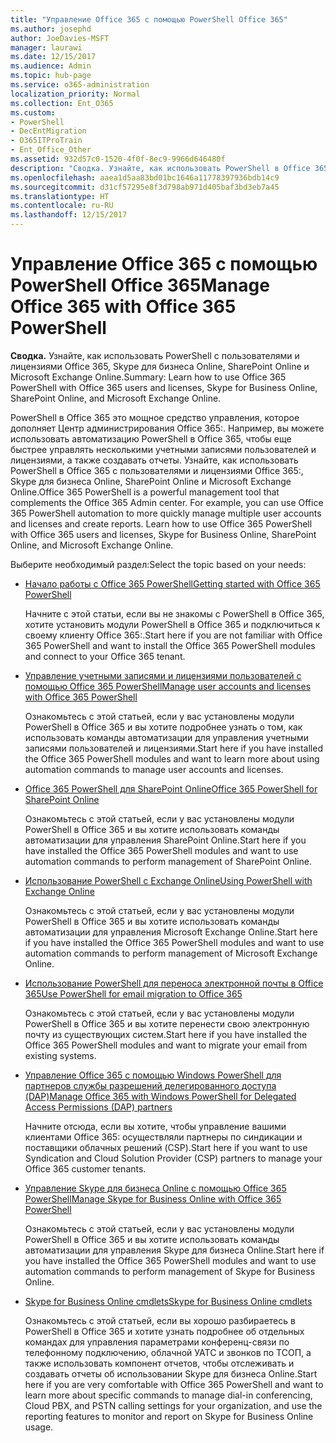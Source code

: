 ```yaml
---
title: "Управление Office 365 с помощью PowerShell Office 365"
ms.author: josephd
author: JoeDavies-MSFT
manager: laurawi
ms.date: 12/15/2017
ms.audience: Admin
ms.topic: hub-page
ms.service: o365-administration
localization_priority: Normal
ms.collection: Ent_O365
ms.custom:
- PowerShell
- DecEntMigration
- O365ITProTrain
- Ent_Office_Other
ms.assetid: 932d57c0-1520-4f0f-8ec9-9966d646480f
description: "Сводка. Узнайте, как использовать PowerShell в Office 365 с пользователями и лицензиями Office 365:, Skype для бизнеса Online, SharePoint Online и Microsoft Exchange Online."
ms.openlocfilehash: aaea1d5aa83bd01bc1646a11778397936bdb14c9
ms.sourcegitcommit: d31cf57295e8f3d798ab971d405baf3bd3eb7a45
ms.translationtype: HT
ms.contentlocale: ru-RU
ms.lasthandoff: 12/15/2017
---
```

# <a name="manage-office-365-with-office-365-powershell"></a><span data-ttu-id="79c51-103">Управление Office 365 с помощью PowerShell Office 365</span><span class="sxs-lookup"><span data-stu-id="79c51-103">Manage Office 365 with Office 365 PowerShell</span></span>

 <span data-ttu-id="79c51-104">**Сводка.** Узнайте, как использовать PowerShell с пользователями и лицензиями Office 365, Skype для бизнеса Online, SharePoint Online и Microsoft Exchange Online.</span><span class="sxs-lookup"><span data-stu-id="79c51-104">Summary: Learn how to use Office 365 PowerShell with Office 365 users and licenses, Skype for Business Online, SharePoint Online, and Microsoft Exchange Online.</span></span>
  
<span data-ttu-id="79c51-p101">PowerShell в Office 365  это мощное средство управления, которое дополняет Центр администрирования Office 365:. Например, вы можете использовать автоматизацию PowerShell в Office 365, чтобы еще быстрее управлять несколькими учетными записями пользователей и лицензиями, а также создавать отчеты. Узнайте, как использовать PowerShell в Office 365 с пользователями и лицензиями Office 365:, Skype для бизнеса Online, SharePoint Online и Microsoft Exchange Online.</span><span class="sxs-lookup"><span data-stu-id="79c51-p101">Office 365 PowerShell is a powerful management tool that complements the Office 365 Admin center. For example, you can use Office 365 PowerShell automation to more quickly manage multiple user accounts and licenses and create reports. Learn how to use Office 365 PowerShell with Office 365 users and licenses, Skype for Business Online, SharePoint Online, and Microsoft Exchange Online.</span></span> 
  
<span data-ttu-id="79c51-108">Выберите необходимый раздел:</span><span class="sxs-lookup"><span data-stu-id="79c51-108">Select the topic based on your needs:</span></span>
  
- [<span data-ttu-id="79c51-109">Начало работы с Office 365 PowerShell</span><span class="sxs-lookup"><span data-stu-id="79c51-109">Getting started with Office 365 PowerShell</span></span>](getting-started-with-office-365-powershell.md)
    
    <span data-ttu-id="79c51-110">Начните с этой статьи, если вы не знакомы с PowerShell в Office 365, хотите установить модули PowerShell в Office 365 и подключиться к своему клиенту Office 365:.</span><span class="sxs-lookup"><span data-stu-id="79c51-110">Start here if you are not familiar with Office 365 PowerShell and want to install the Office 365 PowerShell modules and connect to your Office 365 tenant.</span></span>
    
- [<span data-ttu-id="79c51-111">Управление учетными записями и лицензиями пользователей с помощью Office 365 PowerShell</span><span class="sxs-lookup"><span data-stu-id="79c51-111">Manage user accounts and licenses with Office 365 PowerShell</span></span>](manage-user-accounts-and-licenses-with-office-365-powershell.md)
    
    <span data-ttu-id="79c51-112">Ознакомьтесь с этой статьей, если у вас установлены модули PowerShell в Office 365 и вы хотите подробнее узнать о том, как использовать команды автоматизации для управления учетными записями пользователей и лицензиями.</span><span class="sxs-lookup"><span data-stu-id="79c51-112">Start here if you have installed the Office 365 PowerShell modules and want to learn more about using automation commands to manage user accounts and licenses.</span></span>
    
- [<span data-ttu-id="79c51-113">Office 365 PowerShell для SharePoint Online</span><span class="sxs-lookup"><span data-stu-id="79c51-113">Office 365 PowerShell for SharePoint Online</span></span>](https://technet.microsoft.com/ru-RU/library/fp161362.aspx)
    
    <span data-ttu-id="79c51-114">Ознакомьтесь с этой статьей, если у вас установлены модули PowerShell в Office 365 и вы хотите использовать команды автоматизации для управления SharePoint Online.</span><span class="sxs-lookup"><span data-stu-id="79c51-114">Start here if you have installed the Office 365 PowerShell modules and want to use automation commands to perform management of SharePoint Online.</span></span>
    
- [<span data-ttu-id="79c51-115">Использование PowerShell с Exchange Online</span><span class="sxs-lookup"><span data-stu-id="79c51-115">Using PowerShell with Exchange Online</span></span>](https://technet.microsoft.com/library/jj200677%28v=exchg.160%29.aspx)
    
    <span data-ttu-id="79c51-116">Ознакомьтесь с этой статьей, если у вас установлены модули PowerShell в Office 365 и вы хотите использовать команды автоматизации для управления Microsoft Exchange Online.</span><span class="sxs-lookup"><span data-stu-id="79c51-116">Start here if you have installed the Office 365 PowerShell modules and want to use automation commands to perform management of Microsoft Exchange Online.</span></span>
    
- [<span data-ttu-id="79c51-117">Использование PowerShell для переноса электронной почты в Office 365</span><span class="sxs-lookup"><span data-stu-id="79c51-117">Use PowerShell for email migration to Office 365</span></span>](use-powershell-for-email-migration-to-office-365.md)
    
    <span data-ttu-id="79c51-118">Ознакомьтесь с этой статьей, если у вас установлены модули PowerShell в Office 365 и вы хотите перенести свою электронную почту из существующих систем.</span><span class="sxs-lookup"><span data-stu-id="79c51-118">Start here if you have installed the Office 365 PowerShell modules and want to migrate your email from existing systems.</span></span> 
    
- [<span data-ttu-id="79c51-119">Управление Office 365 с помощью Windows PowerShell для партнеров службы разрешений делегированного доступа (DAP)</span><span class="sxs-lookup"><span data-stu-id="79c51-119">Manage Office 365 with Windows PowerShell for Delegated Access Permissions (DAP) partners</span></span>](manage-office-365-with-windows-powershell-for-delegated-access-permissions-dap-p.md)
    
    <span data-ttu-id="79c51-120">Начните отсюда, если вы хотите, чтобы управление вашими клиентами Office 365: осуществляли партнеры по синдикации и поставщики облачных решений (CSP).</span><span class="sxs-lookup"><span data-stu-id="79c51-120">Start here if you want to use Syndication and Cloud Solution Provider (CSP) partners to manage your Office 365 customer tenants.</span></span> 
    
- [<span data-ttu-id="79c51-121">Управление Skype для бизнеса Online с помощью Office 365 PowerShell</span><span class="sxs-lookup"><span data-stu-id="79c51-121">Manage Skype for Business Online with Office 365 PowerShell</span></span>](manage-skype-for-business-online-with-office-365-powershell.md)
    
    <span data-ttu-id="79c51-122">Ознакомьтесь с этой статьей, если у вас установлены модули PowerShell в Office 365 и вы хотите использовать команды автоматизации для управления Skype для бизнеса Online.</span><span class="sxs-lookup"><span data-stu-id="79c51-122">Start here if you have installed the Office 365 PowerShell modules and want to use automation commands to perform management of Skype for Business Online.</span></span>
    
- [<span data-ttu-id="79c51-123">Skype for Business Online cmdlets</span><span class="sxs-lookup"><span data-stu-id="79c51-123">Skype for Business Online cmdlets</span></span>](http://technet.microsoft.com/library/141fbda3-992a-4eeb-9352-c6b0ffd760f6.aspx)
    
    <span data-ttu-id="79c51-124">Ознакомьтесь с этой статьей, если вы хорошо разбираетесь в PowerShell в Office 365 и хотите узнать подробнее об отдельных командах для управления параметрами конференц-связи по телефонному подключению, облачной УАТС и звонков по ТСОП, а также использовать компонент отчетов, чтобы отслеживать и создавать отчеты об использовании Skype для бизнеса Online.</span><span class="sxs-lookup"><span data-stu-id="79c51-124">Start here if you are very comfortable with Office 365 PowerShell and want to learn more about specific commands to manage dial-in conferencing, Cloud PBX, and PSTN calling settings for your organization, and use the reporting features to monitor and report on Skype for Business Online usage.</span></span>
    

